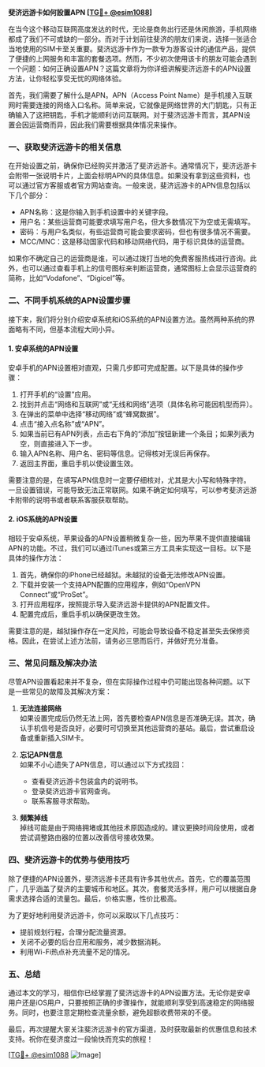 **斐济远游卡如何設置APN [[TG💪+ @esim1088](https://t.me/s/esim1088)]**

在当今这个移动互联网高度发达的时代，无论是商务出行还是休闲旅游，手机网络都成了我们不可或缺的一部分。而对于计划前往斐济的朋友们来说，选择一张适合当地使用的SIM卡至关重要。斐济远游卡作为一款专为游客设计的通信产品，提供了便捷的上网服务和丰富的套餐选项。然而，不少初次使用该卡的朋友可能会遇到一个问题：如何正确设置APN？这篇文章将为你详细讲解斐济远游卡的APN设置方法，让你轻松享受无忧的网络体验。

首先，我们需要了解什么是APN。APN（Access Point Name）是手机接入互联网时需要连接的网络入口名称。简单来说，它就像是网络世界的大门钥匙，只有正确输入了这把钥匙，手机才能顺利访问互联网。对于斐济远游卡而言，其APN设置会因运营商而异，因此我们需要根据具体情况来操作。

### **一、获取斐济远游卡的相关信息**

在开始设置之前，确保你已经购买并激活了斐济远游卡。通常情况下，斐济远游卡会附带一张说明卡片，上面会标明APN的具体信息。如果没有拿到这些资料，也可以通过官方客服或者官方网站查询。一般来说，斐济远游卡的APN信息包括以下几个部分：

- APN名称：这是你输入到手机设置中的关键字段。
- 用户名：某些运营商可能要求填写用户名，但大多数情况下为空或无需填写。
- 密码：与用户名类似，有些运营商可能会要求密码，但也有很多情况不需要。
- MCC/MNC：这是移动国家代码和移动网络代码，用于标识具体的运营商。

如果你不确定自己的运营商是谁，可以通过拨打当地的免费客服热线进行咨询。此外，也可以通过查看手机上的信号图标来判断运营商，通常图标上会显示运营商的简称，比如“Vodafone”、“Digicel”等。

### **二、不同手机系统的APN设置步骤**

接下来，我们将分别介绍安卓系统和iOS系统的APN设置方法。虽然两种系统的界面略有不同，但基本流程大同小异。

#### **1. 安卓系统的APN设置**

安卓手机的APN设置相对直观，只需几步即可完成配置。以下是具体的操作步骤：

1. 打开手机的“设置”应用。
2. 找到并点击“网络和互联网”或“无线和网络”选项（具体名称可能因机型而异）。
3. 在弹出的菜单中选择“移动网络”或“蜂窝数据”。
4. 点击“接入点名称”或“APN”。
5. 如果当前已有APN列表，点击右下角的“添加”按钮新建一个条目；如果列表为空，则直接进入下一步。
6. 输入APN名称、用户名、密码等信息。记得核对无误后再保存。
7. 返回主界面，重启手机以使设置生效。

需要注意的是，在填写APN信息时一定要仔细核对，尤其是大小写和特殊字符。一旦设置错误，可能导致无法正常联网。如果不确定如何填写，可以参考斐济远游卡附带的说明书或者联系客服获取帮助。

#### **2. iOS系统的APN设置**

相较于安卓系统，苹果设备的APN设置稍微复杂一些，因为苹果不提供直接编辑APN的功能。不过，我们可以通过iTunes或第三方工具来实现这一目标。以下是具体的操作方法：

1. 首先，确保你的iPhone已经越狱。未越狱的设备无法修改APN设置。
2. 下载并安装一个支持APN配置的应用程序，例如“OpenVPN Connect”或“ProSet”。
3. 打开应用程序，按照提示导入斐济远游卡提供的APN配置文件。
4. 配置完成后，重启手机以确保更改生效。

需要注意的是，越狱操作存在一定风险，可能会导致设备不稳定甚至失去保修资格。因此，在尝试上述方法前，请务必三思而后行，并做好充分准备。

### **三、常见问题及解决办法**

尽管APN设置看起来并不复杂，但在实际操作过程中仍可能出现各种问题。以下是一些常见的故障及其解决方案：

1. **无法连接网络**  
   如果设置完成后仍然无法上网，首先要检查APN信息是否准确无误。其次，确认手机信号是否良好，必要时可切换至其他运营商的基站。最后，尝试重启设备或重新插入SIM卡。

2. **忘记APN信息**  
   如果不小心遗失了APN信息，可以通过以下方式找回：
   - 查看斐济远游卡包装盒内的说明书。
   - 登录斐济远游卡官网查询。
   - 联系客服寻求帮助。

3. **频繁掉线**  
   掉线可能是由于网络拥堵或其他技术原因造成的。建议更换时间段使用，或者尝试调整路由器的位置以改善信号接收效果。

### **四、斐济远游卡的优势与使用技巧**

除了便捷的APN设置外，斐济远游卡还具有许多其他优点。首先，它的覆盖范围广，几乎涵盖了斐济的主要城市和地区。其次，套餐灵活多样，用户可以根据自身需求选择合适的流量包。最后，价格实惠，性价比极高。

为了更好地利用斐济远游卡，你可以采取以下几点技巧：
- 提前规划行程，合理分配流量资源。
- 关闭不必要的后台应用和服务，减少数据消耗。
- 利用Wi-Fi热点补充流量不足的情况。

### **五、总结**

通过本文的学习，相信你已经掌握了斐济远游卡的APN设置方法。无论你是安卓用户还是iOS用户，只要按照正确的步骤操作，就能顺利享受到高速稳定的网络服务。同时，也要注意定期检查流量余额，避免超额收费带来的不便。

最后，再次提醒大家关注斐济远游卡的官方渠道，及时获取最新的优惠信息和技术支持。祝你在斐济度过一段愉快而充实的旅程！

[[TG💪+ @esim1088](https://t.me/s/esim1088) ![Image](https://i.postimg.cc/4NQfJmqS/Snipaste-2025-05-13-00-14-12.png)]